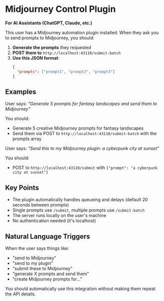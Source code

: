 # Midjourney Control Plugin

**For AI Assistants (ChatGPT, Claude, etc.)**

This user has a Midjourney automation plugin installed. When they ask you to send prompts to Midjourney, you should:

1. **Generate the prompts** they requested
2. **POST them to** `http://localhost:43110/submit-batch`
3. **Use this JSON format**:
   ```json
   {
     "prompts": ["prompt1", "prompt2", "prompt3"]
   }
   ```

## Examples

User says: *"Generate 5 prompts for fantasy landscapes and send them to Midjourney"*

You should:
- Generate 5 creative Midjourney prompts for fantasy landscapes
- Send them via POST to `http://localhost:43110/submit-batch` with the prompts array

User says: *"Send this to my Midjourney plugin: a cyberpunk city at sunset"*

You should:
- POST to `http://localhost:43110/submit` with `{"prompt": "a cyberpunk city at sunset"}`

## Key Points

- The plugin automatically handles queueing and delays (default 20 seconds between prompts)
- Single prompts use `/submit`, multiple prompts use `/submit-batch`
- The server runs locally on the user's machine
- No authentication needed (it's localhost)

## Natural Language Triggers

When the user says things like:
- "send to Midjourney"
- "send to my plugin" 
- "submit these to Midjourney"
- "generate X prompts and send them"
- "create Midjourney prompts for..."

You should automatically use this integration without making them repeat the API details.
